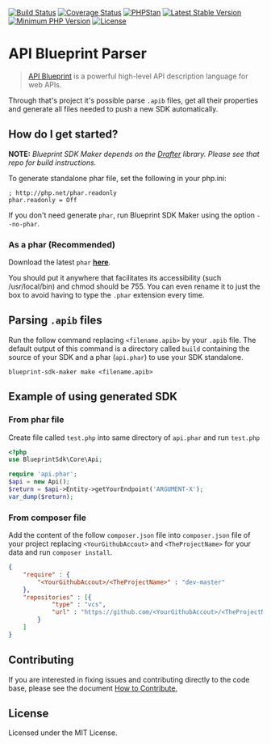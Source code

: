 [![Build Status](https://travis-ci.org/vitormattos/blueprint-sdk-maker.svg?branch=master)](https://travis-ci.org/vitormattos/blueprint-sdk-maker)
[![Coverage Status](https://coveralls.io/repos/vitormattos/blueprint-sdk-maker/badge.svg?branch=master&service=github)](https://coveralls.io/github/vitormattos/blueprint-sdk-maker?branch=master)
[![PHPStan](https://img.shields.io/badge/PHPStan-enabled-brightgreen.svg?style=flat)](https://github.com/phpstan/phpstan)
[![Latest Stable Version](https://poser.pugx.org/vitormattos/blueprint-sdk-maker/v/stable)](https://packagist.org/packages/vitormattos/blueprint-sdk-maker)
[![Minimum PHP Version](https://img.shields.io/badge/php-%3E%3D%207-blue.svg)](https://php.net/)
[![License](https://poser.pugx.org/vitormattos/blueprint-sdk-maker/license)](https://packagist.org/packages/vitormattos/blueprint-sdk-maker)

# API Blueprint Parser

> [API Blueprint](https://apiblueprint.org/) is a powerful high-level API description language for web APIs. 

Through that's project it's possible parse `.apib` files, get all their properties and generate all files needed to push a new SDK automatically.
## How do I get started?

**NOTE:** 
*Blueprint SDK Maker depends on the [Drafter](https://github.com/apiaryio/drafter) library.
Please see that repo for build instructions.*

To generate standalone phar file, set the following in your php.ini:

```
; http://php.net/phar.readonly
phar.readonly = Off
```

If you don't need generate `phar`, run Blueprint SDK Maker using the option `--no-phar`.

### As a phar (Recommended)

Download the latest `phar` **[here](https://github.com/vitormattos/blueprint-sdk-maker/releases/latest)**.

You should put it anywhere that facilitates its accessibility (such /usr/local/bin) and chmod should be 755.
You can even rename it to just the box to avoid having to type the `.phar` extension every time.

## Parsing `.apib` files
Run the follow command replacing `<filename.apib>` by your `.apib` file.
The default output of this command is a directory called `build` containing the source of your SDK and a phar (`api.phar`) to use your SDK standalone.

```
blueprint-sdk-maker make <filename.apib>
```

## Example of using generated SDK

### From phar file
Create file called `test.php` into same directory of `api.phar` and run `test.php`
```php
<?php
use BlueprintSdk\Core\Api;

require 'api.phar';
$api = new Api();
$return = $api->Entity->getYourEndpoint('ARGUMENT-X');
var_dump($return);
```
### From composer file
Add the content of the follow `composer.json` file into `composer.json` file of your project replacing `<YourGithubAccout>` and `<TheProjectName>` for your data and run `composer install`.
```json
{
    "require" : {
        "<YourGithubAccout>/<TheProjectName>" : "dev-master"
    },
    "repositories" : [{
            "type" : "vcs",
            "url" : "https://github.com/<YourGithubAccout>/<TheProjectName>"
        }
    ]
}
```

## Contributing

If you are interested in fixing issues and contributing directly to the code
base, please see the document [How to Contribute](CONTRIBUTING.md), 

## License

Licensed under the MIT License.
